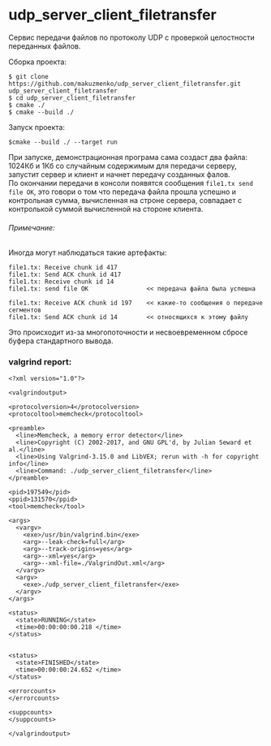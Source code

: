 # udp_server_client_filetransfer
Сервис передачи файлов по протоколу UDP с проверкой целостности переданных файлов. 

Сборка проекта:
```
$ git clone https://github.com/makuzmenko/udp_server_client_filetransfer.git udp_server_client_filetransfer
$ cd udp_server_client_filetransfer
$ cmake ./
$ cmake --build ./
```
Запуск проекта:
```
$cmake --build ./ --target run
```
При запуске, демонстрационная програма сама создаст два файла: 1024Кб и 1Кб со случайным содержимым для передачи серверу, запустит сервер и клиент и начнет передачу созданных фалов.<br />
По окончании передачи в консоли появятся сообщения ```file1.tx send file OK```, это говори о том что передача файла прошла успешно и контрольная сумма, вычисленная на строне сервера, совпадает с контролькой суммой вычисленной на стороне клиента.

###### Примечание:<br />
Иногда могут наблюдаться такие артефакты:
```
file1.tx: Receive chunk id 417
file1.tx: Send ACK chunk id 417
file1.tx: Receive chunk id 14
file1.tx: send file OK                << передача файла была успешна

file1.tx: Receive ACK chunk id 197    << какие-то сообщения о передаче сегментов
file1.tx: Send ACK chunk id 14        << относящихся к этому файлу
```
Это происходит из-за многопоточности и несвоевременном сбросе буфера стандартного вывода.

### valgrind report:
```
<?xml version="1.0"?>

<valgrindoutput>

<protocolversion>4</protocolversion>
<protocoltool>memcheck</protocoltool>

<preamble>
  <line>Memcheck, a memory error detector</line>
  <line>Copyright (C) 2002-2017, and GNU GPL'd, by Julian Seward et al.</line>
  <line>Using Valgrind-3.15.0 and LibVEX; rerun with -h for copyright info</line>
  <line>Command: ./udp_server_client_filetransfer</line>
</preamble>

<pid>197549</pid>
<ppid>131570</ppid>
<tool>memcheck</tool>

<args>
  <vargv>
    <exe>/usr/bin/valgrind.bin</exe>
    <arg>--leak-check=full</arg>
    <arg>--track-origins=yes</arg>
    <arg>--xml=yes</arg>
    <arg>--xml-file=./ValgrindOut.xml</arg>
  </vargv>
  <argv>
    <exe>./udp_server_client_filetransfer</exe>
  </argv>
</args>

<status>
  <state>RUNNING</state>
  <time>00:00:00:00.218 </time>
</status>


<status>
  <state>FINISHED</state>
  <time>00:00:00:24.652 </time>
</status>

<errorcounts>
</errorcounts>

<suppcounts>
</suppcounts>

</valgrindoutput>
```
